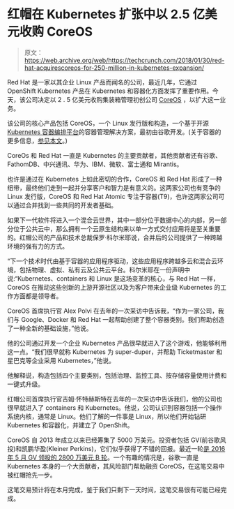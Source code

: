 # 红帽在 Kubernetes 扩张中以 2.5 亿美元收购 CoreOS

> 原文：<https://web.archive.org/web/https://techcrunch.com/2018/01/30/red-hat-acquirescoreos-for-250-million-in-kubernetes-expansion/>

Red Hat 是一家以其企业 Linux 产品而闻名的公司，最近几年，它通过 OpenShift Kubernetes 产品在 Kubernetes 和容器化方面发挥了重要作用。今天，该公司决定以 2 . 5 亿美元收购集装箱管理初创公司 [CoreOS](https://web.archive.org/web/20230326183900/https://coreos.com/) ，以扩大这一业务。

该公司的核心产品包括 CoreOS，一个 Linux 发行版和构造，一个基于开源 [Kubernetes 容器编排平台](https://web.archive.org/web/20230326183900/https://techcrunch.com/2017/12/18/as-kubernetes-surged-in-popularity-in-2017-it-created-a-vibrant-ecosystem/)的容器管理解决方案，最初由谷歌开发。(关于容器的更多信息，[参见本文](https://web.archive.org/web/20230326183900/https://techcrunch.com/2016/10/16/wtf-is-a-container/)。)

CoreOs 和 Red Hat 一直是 Kubernetes 的主要贡献者，其他贡献者还有谷歌、FathomDB、中兴通讯、华为、IBM、微软、富士通和 Mirantis。

也许是通过在 Kubernetes 上如此密切的合作，CoreOS 和 Red Hat 形成了一种纽带，最终他们走到一起并分享客户和智力是有意义的。这两家公司也有竞争的 Linux 发行版，CoreOS 和 Red Hat Atomic 专注于容器(T9)，也许这两家公司可以通过合并找到一些共同的开发者基础。

如果下一代软件将进入一个混合云世界，其中一部分位于数据中心的内部，另一部分位于公共云中，那么拥有一个云原生结构来以单一方式交付应用将是至关重要的。红帽公司的产品和技术总裁保罗·科尔米耶说，合并后的公司提供了一种跨越环境的强有力的方式。

“下一个技术时代由基于容器的应用程序驱动，这些应用程序跨越多云和混合云环境，包括物理、虚拟、私有云及公共云平台。科尔米耶在一份声明中说:“Kubernetes、containers 和 Linux 是这场变革的核心，与 Red Hat 一样，CoreOS 在推动这些创新的上游开源社区以及为客户带来企业级 Kubernetes 的工作方面都是领导者。

CoreOS 首席执行官 Alex Polvi 在去年的一次采访中告诉我，“作为一家公司，我们与 Google、Docker 和 Red Hat 一起帮助创建了整个容器类别。我们帮助创造了一种全新的基础设施，”他说。

他的公司通过开发一个企业 Kubernetes 产品很早就进入了这个游戏，他能够利用这一点。“我们很早就称 Kubernetes 为 super-duper，并帮助 Ticketmaster 和星巴克等企业采用 Kubernetes，”他说。

他解释说，构造包括四个主要类别，包括治理、监控工具、按存储容量使用计费和一键式升级。

红帽公司首席执行官吉姆·怀特赫斯特在去年的一次采访中告诉我们，他的公司也很早就进入了 containers 和 Kubernetes。他说，公司认识到容器包括一个操作系统内核，通常是 Linux。他们了解的一件事是 Linux，所以他们开始钻研 Kubernetes 和容器化，并建立了 OpenShift。

CoreOS 自 2013 年成立以来已经筹集了 5000 万美元。投资者包括 GV(前谷歌风投)和凯鹏华盈(Kleiner Perkins)，它们似乎获得了不错的回报。最近一轮[是 2016 年 5 月 GV 领投的 2800 万美元 B 轮](https://web.archive.org/web/20230326183900/https://techcrunch.com/2016/05/09/coreos-raises-28m-series-b-round-led-by-gv/)。一个有趣的情况是，谷歌一直是 Kubernetes 本身的一个大贡献者，其风险部门帮助融资 CoreOS，在这笔交易中被红帽抢先一步。

这笔交易预计将在本月完成，鉴于我们只剩下一天时间，这笔交易很有可能已经完成。